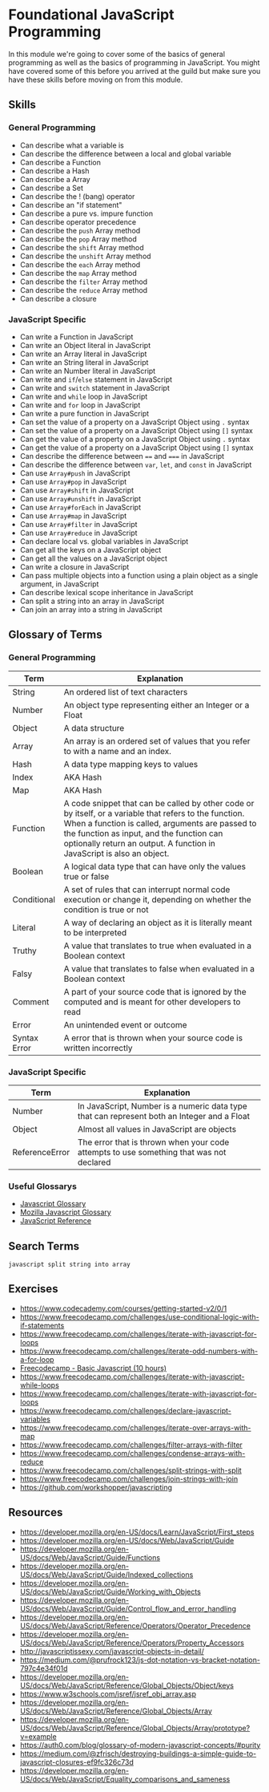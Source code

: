 # Foundational JavaScript Programming

In this module we're going to cover some of the basics of general programming
as well as the basics of programming in JavaScript. You might have covered some
of this before you arrived at the guild but make sure you have these skills
before moving on from this module.

## Skills

### General Programming

- Can describe what a variable is
- Can describe the difference between a local and global variable
- Can describe a Function
- Can describe a Hash
- Can describe a Array
- Can describe a Set
- Can describe the ! (bang) operator
- Can describe an "if statement"
- Can describe a pure vs. impure function
- Can describe operator precedence
- Can describe the `push` Array method
- Can describe the `pop` Array method
- Can describe the `shift` Array method
- Can describe the `unshift` Array method
- Can describe the `each` Array method
- Can describe the `map` Array method
- Can describe the `filter` Array method
- Can describe the `reduce` Array method
- Can describe a closure

### JavaScript Specific

- Can write a Function in JavaScript
- Can write an Object literal in JavaScript
- Can write an Array literal in JavaScript
- Can write an String literal in JavaScript
- Can write an Number literal in JavaScript
- Can write and `if`/`else` statement in JavaScript
- Can write and `switch` statement in JavaScript
- Can write and `while` loop in JavaScript
- Can write and `for` loop in JavaScript
- Can write a pure function in JavaScript
- Can set the value of a property on a JavaScript Object using `.` syntax
- Can set the value of a property on a JavaScript Object using `[]` syntax
- Can get the value of a property on a JavaScript Object using `.` syntax
- Can get the value of a property on a JavaScript Object using `[]` syntax
- Can describe the difference between `==` and `===` in JavaScript
- Can describe the difference between `var`, `let`, and `const` in JavaScript
- Can use `Array#push` in JavaScript
- Can use `Array#pop` in JavaScript
- Can use `Array#shift` in JavaScript
- Can use `Array#unshift` in JavaScript
- Can use `Array#forEach` in JavaScript
- Can use `Array#map` in JavaScript
- Can use `Array#filter` in JavaScript
- Can use `Array#reduce` in JavaScript
- Can declare local vs. global variables in JavaScript
- Can get all the keys on a JavaScript object
- Can get all the values on a JavaScript object
- Can write a closure in JavaScript
- Can pass multiple objects into a function using a plain object as a single argument, in JavaScript
- Can describe lexical scope inheritance in JavaScript
- Can split a string into an array in JavaScript
- Can join an array into a string in JavaScript


## Glossary of Terms

### General Programming

| Term         | Explanation |
| ------------ | ----------- |
| String       | An ordered list of text characters |
| Number       | An object type representing either an Integer or a Float |
| Object       | A data structure |
| Array        | An array is an ordered set of values that you refer to with a name and an index. |
| Hash         | A data type mapping keys to values |
| Index        | AKA Hash |
| Map          | AKA Hash |
| Function     | A code snippet that can be called by other code or by itself, or a variable that refers to the function. When a function is called, arguments are passed to the function as input, and the function can optionally return an output. A function in JavaScript is also an object. |
| Boolean      | A logical data type that can have only the values true or false |
| Conditional  | A set of rules that can interrupt normal code execution or change it, depending on whether the condition is true or not |
| Literal      | A way of declaring an object as it is literally meant to be interpreted |
| Truthy       | A value that translates to true when evaluated in a Boolean context |
| Falsy        | A value that translates to false when evaluated in a Boolean context |
| Comment      | A part of your source code that is ignored by the computed and is meant for other developers to read |
| Error        | An unintended event or outcome |
| Syntax Error | A error that is thrown when your source code is written incorrectly |

### JavaScript Specific

| Term           | Explanation |
| -------------- | ----------- |
| Number         | In JavaScript, Number is a numeric data type that can represent both an Integer and a Float |
| Object         | Almost all values in JavaScript are objects |
| ReferenceError | The error that is thrown when your code attempts to use something that was not declared |

### Useful Glossarys

- [Javascript Glossary](https://www.codecademy.com/articles/glossary-javascript)
- [Mozilla Javascript Glossary](https://developer.mozilla.org/en-US/docs/Glossary)
- [JavaScript Reference](https://developer.mozilla.org/en-US/docs/Web/JavaScript/Reference)

## Search Terms

```
javascript split string into array
```

## Exercises

- https://www.codecademy.com/courses/getting-started-v2/0/1
- https://www.freecodecamp.com/challenges/use-conditional-logic-with-if-statements
- https://www.freecodecamp.com/challenges/iterate-with-javascript-for-loops
- https://www.freecodecamp.com/challenges/iterate-odd-numbers-with-a-for-loop
- [Freecodecamp - Basic Javascript (10 hours)](https://www.freecodecamp.com/map)
- https://www.freecodecamp.com/challenges/iterate-with-javascript-while-loops
- https://www.freecodecamp.com/challenges/iterate-with-javascript-for-loops
- https://www.freecodecamp.com/challenges/declare-javascript-variables
- https://www.freecodecamp.com/challenges/iterate-over-arrays-with-map
- https://www.freecodecamp.com/challenges/filter-arrays-with-filter
- https://www.freecodecamp.com/challenges/condense-arrays-with-reduce
- https://www.freecodecamp.com/challenges/split-strings-with-split
- https://www.freecodecamp.com/challenges/join-strings-with-join
- https://github.com/workshopper/javascripting



## Resources

- https://developer.mozilla.org/en-US/docs/Learn/JavaScript/First_steps
- https://developer.mozilla.org/en-US/docs/Web/JavaScript/Guide
- https://developer.mozilla.org/en-US/docs/Web/JavaScript/Guide/Functions
- https://developer.mozilla.org/en-US/docs/Web/JavaScript/Guide/Indexed_collections
- https://developer.mozilla.org/en-US/docs/Web/JavaScript/Guide/Working_with_Objects
- https://developer.mozilla.org/en-US/docs/Web/JavaScript/Guide/Control_flow_and_error_handling
- https://developer.mozilla.org/en-US/docs/Web/JavaScript/Reference/Operators/Operator_Precedence
- https://developer.mozilla.org/en-US/docs/Web/JavaScript/Reference/Operators/Property_Accessors
- http://javascriptissexy.com/javascript-objects-in-detail/
- https://medium.com/@prufrock123/js-dot-notation-vs-bracket-notation-797c4e34f01d
- https://developer.mozilla.org/en-US/docs/Web/JavaScript/Reference/Global_Objects/Object/keys
- https://www.w3schools.com/jsref/jsref_obj_array.asp
- https://developer.mozilla.org/en-US/docs/Web/JavaScript/Reference/Global_Objects/Array
- https://developer.mozilla.org/en-US/docs/Web/JavaScript/Reference/Global_Objects/Array/prototype?v=example
- https://auth0.com/blog/glossary-of-modern-javascript-concepts/#purity
- https://medium.com/@zfrisch/destroying-buildings-a-simple-guide-to-javascript-closures-ef9fc326c73d
- https://developer.mozilla.org/en-US/docs/Web/JavaScript/Equality_comparisons_and_sameness
